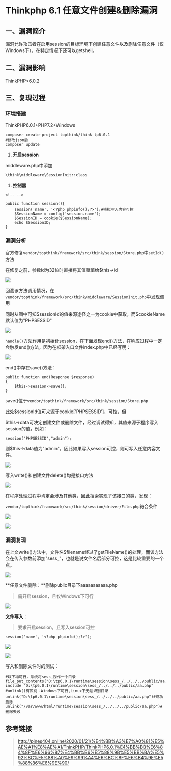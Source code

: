 Thinkphp 6.1 任意文件创建&删除漏洞
==================================

一、漏洞简介
------------

漏洞允许攻击者在启用session的目标环境下创建任意文件以及删除任意文件（仅Windows下），在特定情况下还可以getshell。

二、漏洞影响
------------

ThinkPHP\<6.0.2

三、复现过程
------------

### 环境搭建

ThinkPHP6.0.1+PHP7.2+Windows

    composer create-project topthink/think tp6.0.1
    #修改json后
    composer update

1.  **开启session**

middleware.php中添加

    \think\middleware\SessionInit::class

1.  **控制器**

```{=html}
<!-- -->
```
    public function session(){
        session('name', '<?php phpinfo();?>');#模拟写入内容可控
        $SessionName = config('session.name');
        $SessionID = cookie($SessionName);
        echo $SessionID;
    }

### 漏洞分析

官方修复`vendor/topthink/framework/src/think/session/Store.php`中`setId()`方法

在修复之前，参数id为32位时直接将其值赋值给\$this-\>id

![](/Users/aresx/Documents/VulWiki/.resource/Thinkphp6.1任意文件创建&删除漏洞/media/rId26.jpg)

回溯该方法调用情况，在`vendor/topthink/framework/src/think/middleware/SessionInit.php`中发现调用

同时从图中可知\$sessionId的值来源途径之一为cookie中获取，而\$cookieName默认值为"PHPSESSID"

![](/Users/aresx/Documents/VulWiki/.resource/Thinkphp6.1任意文件创建&删除漏洞/media/rId27.jpg)

`handle()`方法作用是初始化session，在下面发现end()方法，在响应过程中一定会触发end()方法，因为在框架入口文件index.php中已经写明：

![](/Users/aresx/Documents/VulWiki/.resource/Thinkphp6.1任意文件创建&删除漏洞/media/rId28.jpg)

end()中存在save()方法：

    public function end(Response $response)
    {
        $this->session->save();
    }

save()位于`vendor/topthink/framework/src/think/session/Store.php`

此处\$sessionId值可来源于cookie\['PHPSESSID'\]，可控，但

\$this-\>data可决定创建文件或删除文件，经过调试得知，其值来源于程序写入session的值，例如：

    session("PHPSESSID","admin");

则\$this-\>data值为"admin"，因此如果写入session可控，则可写入任意内容文件。

![](/Users/aresx/Documents/VulWiki/.resource/Thinkphp6.1任意文件创建&删除漏洞/media/rId29.jpg)

写入write()和创建文件delete()均是接口方法

![](/Users/aresx/Documents/VulWiki/.resource/Thinkphp6.1任意文件创建&删除漏洞/media/rId30.jpg)

在程序处理过程中肯定会涉及其他类，因此搜索实现了该接口的类，发现：

`vendor/topthink/framework/src/think/session/driver/File.php`符合条件

![](/Users/aresx/Documents/VulWiki/.resource/Thinkphp6.1任意文件创建&删除漏洞/media/rId31.jpg)

![](/Users/aresx/Documents/VulWiki/.resource/Thinkphp6.1任意文件创建&删除漏洞/media/rId32.jpg)

### 漏洞复现

在上文write()方法中，文件名\$filename经过了getFIleName()的处理，而该方法会在传入参数前添加"sess\_"，也就是说文件名后部分可控，这是比较重要的一个点。

![](/Users/aresx/Documents/VulWiki/.resource/Thinkphp6.1任意文件创建&删除漏洞/media/rId34.jpg)

\*\*任意文件删除：\*\*删除public目录下aaaaaaaaaaa.php

> 需开启session，且仅Windows下可行

![](/Users/aresx/Documents/VulWiki/.resource/Thinkphp6.1任意文件创建&删除漏洞/media/rId35.jpg)

**文件写入**：

> 要求开启session，且写入session可控

    session('name', '<?php phpinfo();?>');

![](/Users/aresx/Documents/VulWiki/.resource/Thinkphp6.1任意文件创建&删除漏洞/media/rId36.jpg)

![](/Users/aresx/Documents/VulWiki/.resource/Thinkphp6.1任意文件创建&删除漏洞/media/rId37.jpg)

写入和删除文件时的测试：

    #以下均可行，系统将sess_视作一个目录
    file_put_contents("D:\tp6.0.1\runtime\session\sess_/../../../public/aa.php",1)
    include "D:\tp6.0.1\runtime\session\sess_/../../../public/aa.php"
    #unlink()有区别：Windows下可行,Linux下无法识别目录
    unlink("D:\tp6.0.1\runtime\session\sess_/../../../public/aa.php")#成功删除
    unlink("/var/www/html/runtime\session\sess_/../../../public/aa.php")#删除失败

参考链接
--------

> http://pines404.online/2020/01/21/%E4%BB%A3%E7%A0%81%E5%AE%A1%E8%AE%A1/ThinkPHP/ThinkPHP6.0.1%E4%BB%BB%E6%84%8F%E6%96%87%E4%BB%B6%E5%88%9B%E5%BB%BA%E5%92%8C%E5%88%A0%E9%99%A4%E6%BC%8F%E6%B4%9E%E5%88%86%E6%9E%90/

